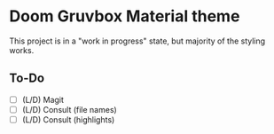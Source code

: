 # Doom Gruvbox Material theme

This project is in a "work in progress" state, but majority of the styling works.

## To-Do

- [ ] (L/D) Magit
- [ ] (L/D) Consult (file names)
- [ ] (L/D) Consult (highlights)
